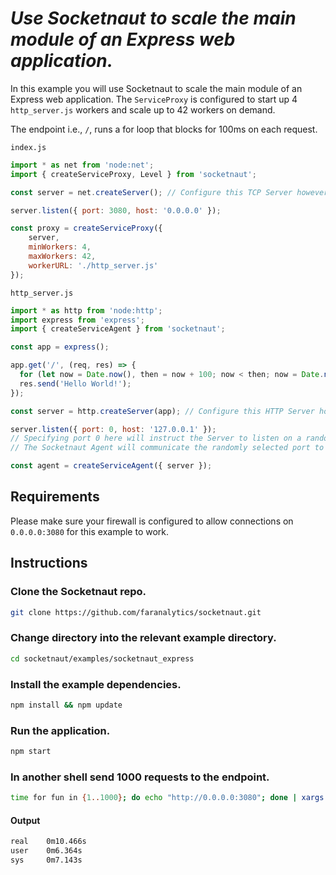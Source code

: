 # *Use Socketnaut to scale the main module of an Express web application.*

In this example you will use Socketnaut to scale the main module of an Express web application.  The `ServiceProxy` is configured to start up 4 `http_server.js` workers and scale up to 42 workers on demand.

The endpoint i.e., `/`, runs a for loop that blocks for 100ms on each request.

`index.js`
```js
import * as net from 'node:net';
import { createServiceProxy, Level } from 'socketnaut';

const server = net.createServer(); // Configure this TCP Server however you choose.

server.listen({ port: 3080, host: '0.0.0.0' });

const proxy = createServiceProxy({
    server,
    minWorkers: 4,
    maxWorkers: 42,
    workerURL: './http_server.js'
});
```

`http_server.js`
```js
import * as http from 'node:http';
import express from 'express';
import { createServiceAgent } from 'socketnaut';

const app = express();

app.get('/', (req, res) => {
  for (let now = Date.now(), then = now + 100; now < then; now = Date.now()); // Block for 100 milliseconds.
  res.send('Hello World!');
});

const server = http.createServer(app); // Configure this HTTP Server however you choose.

server.listen({ port: 0, host: '127.0.0.1' });
// Specifying port 0 here will instruct the Server to listen on a random port.  
// The Socketnaut Agent will communicate the randomly selected port to the ServiceProxy.

const agent = createServiceAgent({ server });
```
## Requirements
Please make sure your firewall is configured to allow connections on `0.0.0.0:3080` for this example to work.

## Instructions

### Clone the Socketnaut repo.
```bash
git clone https://github.com/faranalytics/socketnaut.git
```
### Change directory into the relevant example directory.
```bash
cd socketnaut/examples/socketnaut_express
```
### Install the example dependencies.
```bash
npm install && npm update
```
### Run the application.
```bash
npm start
```
### In another shell send 1000 requests to the endpoint.
```bash
time for fun in {1..1000}; do echo "http://0.0.0.0:3080"; done | xargs -n1 -P1000 curl
```
#### Output
```bash
real    0m10.466s
user    0m6.364s
sys     0m7.143s
```